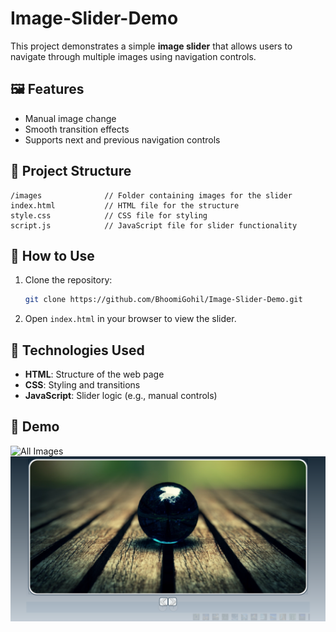 # Image-Slider-Demo

This project demonstrates a simple **image slider** that allows users to navigate through multiple images using navigation controls.

## 🖼️ **Features**

- Manual image change
- Smooth transition effects
- Supports next and previous navigation controls

## 📂 **Project Structure**

```
/images              // Folder containing images for the slider
index.html           // HTML file for the structure
style.css            // CSS file for styling
script.js            // JavaScript file for slider functionality
```

## 🚀 **How to Use**

1. Clone the repository:
   ```bash
   git clone https://github.com/BhoomiGohil/Image-Slider-Demo.git
   ```
2. Open `index.html` in your browser to view the slider.

## 🎯 **Technologies Used**

- **HTML**: Structure of the web page
- **CSS**: Styling and transitions
- **JavaScript**: Slider logic (e.g., manual controls)

## 📸 **Demo**

![All Images](Images.png)
![Screen](Screen.png)
